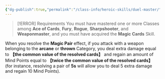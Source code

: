 ```yaml
---
{"dg-publish":true,"permalink":"/class-info/heroic-skills/duel-master/"}
---
```


> [!ERROR] Requirements
> You must have mastered one or more Classes among **Ace of Cards**, **Fury**, **Rogue**, **Sharpshooter**, and **Weaponmaster**, and you must have acquired the **Magic Cards** Skill.

When you resolve the **Magic Pair** effect, if you attack with a weapon belonging to the **arcane** or **thrown** Category, you deal extra damage equal to **【the common value of the resolved cards】**  and regain an amount of Mind Points equal to **【twice the common value of the resolved cards】** (for instance, resolving a pair of **5s** will allow you to deal 5 extra damage and regain 10 Mind Points).